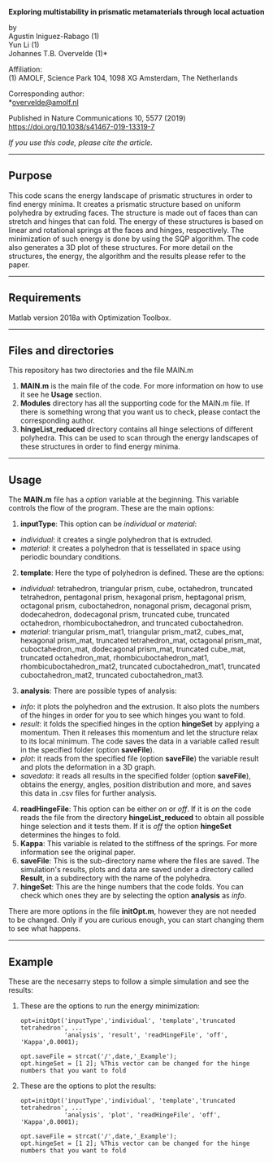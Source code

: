 **Exploring multistability in prismatic metamaterials through local actuation**

by   
Agustin Iniguez-Rabago (1)  
Yun Li (1)  
Johannes T.B. Overvelde (1)\*
  

Affiliation:  
(1) AMOLF, Science Park 104, 1098 XG Amsterdam, The Netherlands

Corresponding author:  
\*overvelde@amolf.nl

Published in Nature Communications 10, 5577 (2019) https://doi.org/10.1038/s41467-019-13319-7

*If you use this code, please cite the article.*

---

## Purpose

This code scans the energy landscape of prismatic structures in order to find energy minima. 
It creates a prismatic structure based on uniform polyhedra by extruding faces. The structure is made out of faces than can stretch and hinges that can fold. 
The energy of these structures is based on linear and rotational springs at the faces and hinges, respectively. The minimization of such energy is done by using 
the SQP algorithm. The code also generates a 3D plot of these structures. For more detail on the structures, the energy, the algorithm and the results please 
refer to the paper. 

---

## Requirements

Matlab version 2018a with Optimization Toolbox.

---

## Files and directories

This repository has two directories and the file MAIN.m

1. **MAIN.m** is the main file of the code. For more information on how to use it see he **Usage** section.
2. **Modules** directory has all the supporting code for the MAIN.m file. If there is something wrong that you want us to check, please contact the corresponding author. 
3. **hingeList_reduced** directory contains all hinge selections of different polyhedra. This can be used to scan through the energy landscapes of these structures in order to find energy minima.

---

## Usage

The **MAIN.m** file has a _option_ variable at the beginning. This variable controls the flow of the program. These are the main options: 

1. **inputType**: This option can be _individual_ or _material_:  
  * _individual_: it creates a single polyhedron that is extruded.  
  * _material_: it creates a polyhedron that is tessellated in space using periodic boundary conditions.
2. **template**: Here the type of polyhedron is defined. These are the options:  
  * _individual_: tetrahedron, triangular prism, cube, octahedron, truncated tetrahedron, pentagonal prism, hexagonal prism, heptagonal prism, octagonal prism, cuboctahedron, nonagonal prism, decagonal prism,
  dodecahedron, dodecagonal prism, truncated cube, truncated octahedron, rhombicuboctahedron, and truncated cuboctahedron.  
  * _material_: triangular prism_mat1, triangular prism_mat2, cubes_mat, hexagonal prism_mat, truncated tetrahedron_mat, octagonal prism_mat, cuboctahedron_mat, dodecagonal prism_mat, truncated cube_mat, truncated octahedron_mat,
  rhombicuboctahedron_mat1, rhombicuboctahedron_mat2, truncated cuboctahedron_mat1, truncated cuboctahedron_mat2, truncated cuboctahedron_mat3.  
3. **analysis**: There are possible types of analysis:  
  * _info_: it plots the polyhedron and the extrusion. It also plots the numbers of the hinges in order for you to see which hinges you want to fold.
  * _result_: it folds the specified hinges in the option **hingeSet** by applying a momentum. Then it releases this momentum and let the structure relax to its local minimum. The code saves the data in a variable called result in the specified folder (option **saveFile**).  
  * _plot_: it reads from the specified file (option **saveFile**) the variable result and plots the deformation in a 3D graph.
  * _savedata_: it reads all results in the specified folder (option **saveFile**), obtains the energy, angles, position distribution and more, and saves this data in .csv files for further analysis.  
4. **readHingeFile**: This option can be either _on_ or _off_. If it is _on_ the code reads the file from the directory **hingeList_reduced** to obtain all possible hinge selection and it tests them. If it is _off_ the option **hingeSet** determines the hinges to fold.
5. **Kappa**: This variable is related to the stiffness of the springs. For more information see the original paper. 
6. **saveFile**: This is the sub-directory name where the files are saved. The simulation's results, plots and data are saved under a directory called **Result**, in a subdirectory with the name of the polyhedra.
7. **hingeSet**: This are the hinge numbers that the code folds. You can check which ones they are by selecting the option **analysis** as _info_.

There are more options in the file **initOpt.m**, however they are not needed to be changed. Only if you are curious enough, you can start changing them to see what happens. 

---

## Example

These are the necesarry steps to follow a simple simulation and see the results:

1. These are the options to run the energy minimization:   

    ``opt=initOpt('inputType','individual', 'template','truncated tetrahedron', ...``  
    ``            'analysis', 'result', 'readHingeFile', 'off', 'Kappa',0.0001);``  
    `` ``   
    ``opt.saveFile = strcat('/',date,'_Example');``  
    ``opt.hingeSet = [1 2]; %This vector can be changed for the hinge numbers that you want to fold``  
    
2. These are the options to plot the results:   

    ``opt=initOpt('inputType','individual', 'template','truncated tetrahedron', ...``  
    ``            'analysis', 'plot', 'readHingeFile', 'off', 'Kappa',0.0001);``  
    `` ``   
    ``opt.saveFile = strcat('/',date,'_Example');``  
    ``opt.hingeSet = [1 2]; %This vector can be changed for the hinge numbers that you want to fold`` 